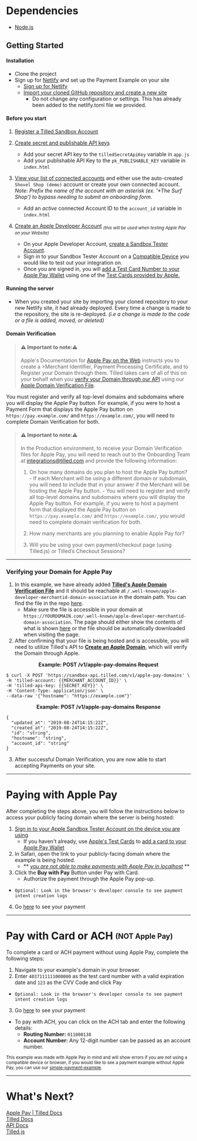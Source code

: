 
# Dependencies
- [Node.js](https://nodejs.org)

## Getting Started
#### Installation
- Clone the project
-  Sign up for [Netlify](https://www.netlify.com/) and set up the Payment Example on your site
	- [Sign up for Netlify](https://app.netlify.com/signup)
	- [Import your cloned GitHub repository and create a new site](https://app.netlify.com/start)
		- Do not change any configuration or settings. This has already been added to the netlify.toml file we provided.
  
#### Before you start
1. [Register a Tilled Sandbox Account](https://sandbox-app.tilled.com/auth/register)
2. [Create secret and publishable API keys](https://sandbox-app.tilled.com/api-keys)
	  - Add your secret API key to the `tilledSecretApiKey` variable in `app.js`
	  - Add your publishable API Key to the `pk_PUBLISHABLE_KEY` variable in `index.html`
3. [View your list of connected accounts](https://sandbox-app.tilled.com/connected-accounts) and either use the auto-created `Shovel Shop (demo)` account or create your own connected account. *Note: Prefix the name of the account with an asterisk (ex. '\*The Surf Shop') to bypass needing to submit an onboarding form*.
	  - Add an *active* connected Account ID to the `account_id` variable in `index.html`

4. [Create an Apple Developer Account](https://developer.apple.com/programs/enroll/) <sub> *(this will be used when testing Apple Pay on your Website)*
	- On your Apple Developer Account, [create a Sandbox Tester Account](https://developer.apple.com/apple-pay/sandbox-testing/#:~:text=supports%20TLS%201.2.-,Create%20a%20Sandbox%20Tester%20Account,-To%20create%20a).
	- Sign in to your Sandbox Tester Account on a [Compatible Device](https://support.apple.com/en-us/HT208531) you would like to test out your integration on.
	- Once you are signed in, you will [add a Test Card Number to your Apple Pay Wallet](https://developer.apple.com/apple-pay/sandbox-testing/#:~:text=Adding%20a%20Test%20Card%20Number) using one of the [Test Cards provided by Apple.](https://developer.apple.com/apple-pay/sandbox-testing/#:~:text=Test%20Cards%20for%20Apps%20and%20the%20Web)
	

#### Running the server

- When you created your site by importing your cloned repository to your new Netlify site, it had already deployed. Every time a change is made to the repository, the site is re-deployed. *(i.e a change is made to the code or a file is added, moved, or deleted)*

#### Domain Verification

> #### **:warning: Important to note::warning:**
>Apple's Documentation for [Apple Pay on the Web](https://developer.apple.com/documentation/apple_pay_on_the_web) instructs you to create a >Merchant Identifier, Payment Processing Certificate, and to Register your Domain through them. Tilled takes care of all of this on your behalf when you [verify your Domain through our API](https://docs.tilled.com/api#tag/ApplePayDomains/operation/CreateApplePayDomain) using our [Apple Domain Verification File](https://api.tilled.com/apple-developer-merchantid-domain-association).

You must register and verify all top-level domains and subdomains where you will display the Apple Pay button. For example, if you were to host a Payment Form that displays the Apple Pay button on `https://pay.example.com/` and `https://example.com/`, you will need to complete Domain Verification for both.

> #### **:warning: Important to note::warning:**
>In the Production environment, to receive your Domain Verification files for Apple Pay, you will need to reach out to the Onboarding Team at [integrations@tilled.com](integrations@tilled.com) and provide the following information:
>
>1.  On how many domains do you plan to host the Apple Pay button?
    -   If each Merchant will be using a different domain or subdomain, you will need to include that in your answer if the Merchant will be hosting the Apple Pay button.
    -   You will need to register and verify all top-level domains and subdomains where you will display the Apple Pay button. For example, if you were to host a payment form that displayed the Apple Pay button on  `https://pay.example.com/`  and  `https://example.com/`, you would need to complete domain verification for both.  
>
>2.  How many merchants are you planning to enable Apple Pay for?  
>
> 3.  Will you be using your own payment/checkout page (using Tilled.js) or Tilled’s Checkout Sessions?
<hr>

### Verifying your Domain for Apple Pay

 1. In this example, we have already added [**Tilled's Apple Domain Verification File**](https://api.tilled.com/apple-developer-merchantid-domain-association) and it should be reachable at  `/.well-known/apple-developer-merchantid-domain-association` in the domain path. You can find the file in the repo [here](.well-known/apple-developer-merchantid-domain-association).
	- Make sure the file is accessible in your domain at `https://YOURDOMAIN.com/.well-known/apple-developer-merchantid-domain-association`. The page should either show the contents of what is shown [here](.well-known/apple-developer-merchantid-domain-association) or the file should be automatically downloaded when visiting the page.
2. After confirming that your file is being hosted and is accessible, you will need to utilize Tilled's API to [**Create an Apple Domain**](https://docs.tilled.com/api#tag/ApplePayDomains), which will verify the Domain through Apple.

<p align ="center"> 
<strong>Example: POST /v1/apple-pay-domains Request</strong>
</p>

```
$ curl -X POST 'https://sandbox-api.tilled.com/v1/apple-pay-domains' \
-H 'tilled-account: {{MERCHANT_ACCOUNT_ID}}' \
-H 'tilled-api-key: {{SECRET_KEY}}' \
-H 'Content-Type: application/json' \
--data-raw '{"hostname": "https://example.com"}'
```
<p align ="center"> 
<strong>Example: POST /v1/apple-pay-domains Response</strong>
</p>

```
{
  "updated_at": "2019-08-24T14:15:22Z",
  "created_at": "2019-08-24T14:15:22Z",
  "id": "string",
  "hostname": "string",
  "account_id": "string"
}
```
3. After successful Domain Verification, you are now able to start accepting Payments on your site.

---
# Paying with Apple Pay
After completing the steps above, you will follow the instructions below to access your publicly facing domain where the server is being hosted:
1. [Sign in to your Apple Sandbox Tester Account on the device you are using](https://support.apple.com/en-us/HT204053)
	- If you haven't already, use [Apple's Test Cards](Apple%27s%20Test%20Cards) to [add a card to your Apple Pay Wallet](https://support.apple.com/en-us/HT204506)
2. In Safari, open the link to your publicly-facing domain where the example is being hosted.
 	- ** *<u>you are not able to make payments with Apple Pay in localhost*</u> **
3. Click the **Buy with Pay** Button under Pay with Card.
	-	Authorize the payment through the Apple Pay pop-up.
- `Optional: Look in the browser's developer console to see payment intent creation logs`
4. Go [here](https://sandbox-app.tilled.com/payments) to see your payment

---
# Pay with Card or ACH <sub><sup>(NOT Apple Pay)</sub></sup>
To complete a card or ACH payment without using Apple Pay, complete the following steps:

1. Navigate to your example's domain in your browser.
2. Enter `4037111111000000` as the test card number with a valid expiration date and `123` as the CVV Code and click Pay
- `Optional: Look in the browser's developer console to see payment intent creation logs`

3. Go [here](https://sandbox-app.tilled.com/payments) to see your payment

- To pay with ACH, you can click on the ACH tab and enter the following details:
	-	**Routing Number:** `011000138`
	-	**Account Number:** Any 12-digit number can be passed as an account number.

<sub>This example was made with Apple Pay in mind and will show errors if you are not using a compatible device or browser, if you would like to see a payment example without Apple Pay, you can use our [simple-payment-example](https://github.com/gettilled/simple-payment-example). </sub>

---
# What's Next?
[Apple Pay | Tilled Docs](https://docs.tilled.com/docs/payments/apple-pay/)<br>
[Tilled Docs](https://docs.tilled.com/)<br>
[API Docs](https://docs.tilled.com/api)<br>
[Tilled.js](https://docs.tilled.com/tilledjs/)<br>
